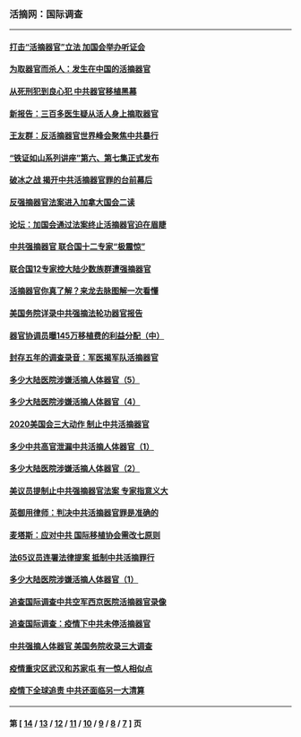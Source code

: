 ### 活摘网：国际调查
---
#### [打击“活摘器官”立法 加国会举办听证会](../../pages/nf5947/n13869362.md?12030430) 
#### [为取器官而杀人：发生在中国的活摘器官](../../pages/nf5947/n13794731.md?12030430) 
#### [从死刑犯到良心犯 中共器官移植黑幕](../../pages/nf5947/n13764669.md?12030430) 
#### [新报告：三百多医生疑从活人身上摘取器官](../../pages/nf5947/n13703044.md?12030430) 
#### [王友群：反活摘器官世界峰会聚焦中共暴行](../../pages/nf5947/n13250738.md?12030430) 
#### [“铁证如山系列讲座”第六、第七集正式发布](../../pages/nf5947/n13106287.md?12030430) 
#### [破冰之战 揭开中共活摘器官罪的台前幕后](../../pages/nf5947/n13082457.md?12030430) 
#### [反强摘器官法案进入加拿大国会二读](../../pages/nf5947/n13033450.md?12030430) 
#### [论坛：加国会通过法案终止活摘器官迫在眉睫](../../pages/nf5947/n13029839.md?12030430) 
#### [中共强摘器官 联合国十二专家“极震惊”](../../pages/nf5947/n13024313.md?12030430) 
#### [联合国12专家控大陆少数族群遭强摘器官](../../pages/nf5947/n13023877.md?12030430) 
#### [活摘器官你真了解？来龙去脉图解一次看懂](../../pages/nf5947/n13013820.md?12030430) 
#### [美国务院详录中共强摘法轮功器官报告](../../pages/nf5947/n12944519.md?12030430) 
#### [器官协调员曝145万移植费的利益分配（中）](../../pages/nf5947/n12894547.md?12030430) 
#### [封存五年的调查录音：军医揭军队活摘器官](../../pages/nf5947/n12798692.md?12030430) 
#### [多少大陆医院涉嫌活摘人体器官（5）](../../pages/nf5947/n12768383.md?12030430) 
#### [多少大陆医院涉嫌活摘人体器官（4）](../../pages/nf5947/n12664434.md?12030430) 
#### [2020美国会三大动作 制止中共活摘器官](../../pages/nf5947/n12682004.md?12030430) 
#### [多少中共高官泄漏中共活摘人体器官（1）](../../pages/nf5947/n12671234.md?12030430) 
#### [多少大陆医院涉嫌活摘人体器官（2）](../../pages/nf5947/n12655589.md?12030430) 
#### [美议员提制止中共强摘器官法案 专家指意义大](../../pages/nf5947/n12630561.md?12030430) 
#### [英御用律师：判决中共活摘器官罪是准确的](../../pages/nf5947/n12580740.md?12030430) 
#### [麦塔斯：应对中共 国际移植协会需改七原则](../../pages/nf5947/n12514711.md?12030430) 
#### [法65议员连署法律提案 抵制中共活摘罪行](../../pages/nf5947/n12437047.md?12030430) 
#### [多少大陆医院涉嫌活摘人体器官（1）](../../pages/nf5947/n12414284.md?12030430) 
#### [追查国际调查中共空军西京医院活摘器官录像](../../pages/nf5947/n12348837.md?12030430) 
#### [追查国际调查：疫情下中共未停活摘器官](../../pages/nf5947/n12273415.md?12030430) 
#### [中共强摘人体器官 美国务院收录三大调查](../../pages/nf5947/n12181488.md?12030430) 
#### [疫情重灾区武汉和苏家屯 有一惊人相似点](../../pages/nf5947/n12150824.md?12030430) 
#### [疫情下全球追责 中共还面临另一大清算](../../pages/nf5947/n12070397.md?12030430) 

---
#### 第 [ [14](./14.md?12030430) / [13](./13.md?12030430) / [12](./12.md?12030430) / [11](./11.md?12030430) / [10](./10.md?12030430) / [9](./9.md?12030430) / [8](./8.md?12030430) / [7](./7.md?12030430) ] 页
